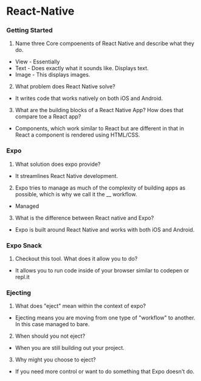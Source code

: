 # React-Native

### Getting Started 

1. Name three Core compoenents of React Native and describe what they do.

* View - Essentially <div>
* Text - Does exactly what it sounds like. Displays text.
* Image - This displays images.

2. What problem does React Native solve?

* It writes code that works natively on both iOS and Android.

3. What are the building blocks of a React Native App? How does that compare toe a React app?

* Components, which work similar to React but are different in that in React a component is rendered using HTML/CSS.

### Expo

1. What solution does expo provide?

* It streamlines React Native development.

2. Expo tries to manage as much of the complexity of building apps as possible, which is why we call it the __ workflow.

* Managed

3. What is the difference between React native and Expo?

* Expo is built around React Native and works with both iOS and Android.

### Expo Snack

1. Checkout this tool. What does it allow you to do?

* It allows you to run code inside of your browser similar to codepen or repl.it

### Ejecting

1. What does "eject" mean within the context of expo?

* Ejecting means you are moving from one type of "workflow" to another. In this case managed to bare. 

2. When should you not eject?

* When you are still building out your project.

3. Why might you choose to eject?

* If you need more control or want to do something that Expo doesn't do. 

